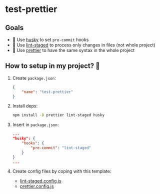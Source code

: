 # test-prettier

## Goals

-   🐶 Use [husky] to set `pre-commit` hooks
-   🧱 Use [lint-staged] to process only changes in files (not whole project)
-   🧬 Use [prettier] to have the same syntax in the whole project

## How to setup in my project? 🎉

1. Create `package.json`:

    ```json
    {
        "name": "test-prettier"
    }
    ```

2. Install deps:

    ```bash
    npm install -D prettier lint-staged husky
    ```

3. Insert in `package.json`:

    ```json
    ...
    "husky": {
        "hooks": {
            "pre-commit": "lint-staged"
        }
    }
    ...
    ```

4. Create config files by coping with this template:

    - [lint-staged.config.js]
    - [prettier.config.js]

[husky]: https://github.com/typicode/husky
[lint-staged]: https://github.com/okonet/lint-staged
[prettier]: https://github.com/prettier/prettier
[lint-staged.config.js]: https://github.com/piecioshka/test-prettier/blob/master/lint-staged.config.js
[prettier.config.js]: https://github.com/piecioshka/test-prettier/blob/master/prettier.config.js
